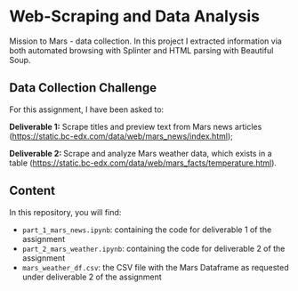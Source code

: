 # Web-Scraping and Data Analysis
Mission to Mars - data collection. In this project I extracted information via both automated browsing with Splinter and HTML parsing with Beautiful Soup.


## **Data Collection Challenge**

For this assignment, I have been asked to:

<strong>Deliverable 1:</strong> Scrape titles and preview text from Mars news articles (https://static.bc-edx.com/data/web/mars_news/index.html);

<strong>Deliverable 2: </strong> Scrape and analyze Mars weather data, which exists in a table (https://static.bc-edx.com/data/web/mars_facts/temperature.html).



## **Content**


In this repository, you will find:

- `part_1_mars_news.ipynb`: containing the code for deliverable 1 of the assignment
- `part_2_mars_weather.ipynb`: containing the code for deliverable 2 of the assignment
- `mars_weather_df.csv`: the CSV file with the Mars Dataframe as requested under deliverable 2 of the assignment


